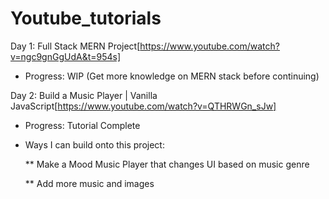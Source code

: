 # Youtube_tutorials

Day 1: Full Stack MERN Project[https://www.youtube.com/watch?v=ngc9gnGgUdA&t=954s]
  * Progress: WIP (Get more knowledge on MERN stack before continuing)

Day 2: Build a Music Player | Vanilla JavaScript[https://www.youtube.com/watch?v=QTHRWGn_sJw]
  * Progress: Tutorial Complete
  * Ways I can build onto this project:
  
    ** Make a Mood Music Player that changes UI based on music genre
    
    ** Add more music and images

